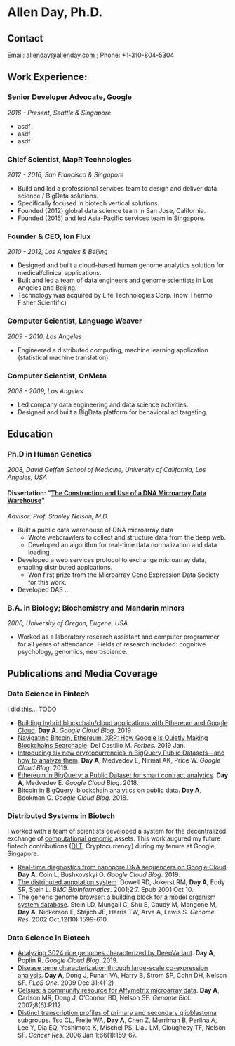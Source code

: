 # Allen Day, Ph.D.

## Contact

Email: [allenday@allenday.com](mailto:allenday@allenday.com) ; Phone: +1-310-804-5304

## Work Experience:

### Senior Developer Advocate, Google
*2016 - Present, Seattle & Singapore*
- asdf
- asdf
- asdf

### Chief Scientist, MapR Technologies
*2012 - 2016, San Francisco & Singapore*
- Build and led a professional services team to design and deliver data science / BigData solutions.
- Specifically focused in biotech vertical solutions.
- Founded (2012) global data science team in San Jose, California.
- Founded (2015) and led Asia-Pacific services team in Singapore.

### Founder & CEO, Ion Flux
*2010 - 2012, Los Angeles & Beijing*
- Designed and built a cloud-based human genome analytics solution for medical/clinical applications.
- Built and led a team of data engineers and genome scientists in Los Angeles and Beijing.
- Technology was acquired by Life Technologies Corp. (now Thermo Fisher Scientific)

### Computer Scientist, Language Weaver
*2009 - 2010, Los Angeles*
- Engineered a distributed computing, machine learning application (statistical machine translation).

### Computer Scientist, OnMeta
*2008 - 2009, Los Angeles*
- Led company data engineering and data science activities.
- Designed and built a BigData platform for behavioral ad targeting.

## Education

### Ph.D in Human Genetics
*2008, David Geffen School of Medicine, University of California, Los Angeles, USA*

#### Dissertation: "[The Construction and Use of a DNA Microarray Data Warehouse](https://github.com/allenday/dissertation/raw/master/thesis.pdf)"
*Advisor: Prof. Stanley Nelson, M.D.*
- Built a public data warehouse of DNA microarray data
  - Wrote webcrawlers to collect and structure data from the deep web.
  - Developed an algorithm for real-time data normalization and data loading.
- Developed a web services protocol to exchange microarray data, enabling distributed applcations.
  - Won first prize from the Microarray Gene Expression Data Society for this work.
- Developed DAS ...

### B.A. in Biology; Biochemistry and Mandarin minors
*2000, University of Oregon, Eugene, USA*
- Worked as a laboratory research assistant and computer programmer for all years of attendance. Fields of research included: cognitive psychology, genomics, neuroscience.

## Publications and Media Coverage

### Data Science in Fintech

  I did this... TODO

- [Building hybrid blockchain/cloud applications with Ethereum and Google Cloud](https://cloud.google.com/blog/products/data-analytics/building-hybrid-blockchain-cloud-applications-with-ethereum-and-google-cloud). **Day A**. *Google Cloud Blog*. 2019
- [Navigating Bitcoin, Ethereum, XRP: How Google Is Quietly Making Blockchains Searchable](https://www.forbes.com/sites/michaeldelcastillo/2019/02/04/navigating-bitcoin-ethereum-xrp-how-google-is-quietly-making-blockchains-searchable/#33054b524248). Del Castillo M. *Forbes*. 2019 Jan.
- [Introducing six new cryptocurrencies in BigQuery Public Datasets—and how to analyze them](https://cloud.google.com/blog/products/data-analytics/introducing-six-new-cryptocurrencies-in-bigquery-public-datasets-and-how-to-analyze-them). **Day A**, Medvedev E, Nirmal AK, Price W. *Google Cloud Blog*. 2019.
- [Ethereum in BigQuery: a Public Dataset for smart contract analytics](https://cloud.google.com/blog/products/data-analytics/ethereum-bigquery-public-dataset-smart-contract-analytics). **Day A**, Medvedev E. *Google Cloud Blog*. 2018.
- [Bitcoin in BigQuery: blockchain analytics on public data](https://cloud.google.com/blog/products/gcp/bitcoin-in-bigquery-blockchain-analytics-on-public-data). **Day A**, Bookman C. *Google Cloud Blog*. 2018.

### Distributed Systems in Biotech

  I worked with a team of scientists developed a system for the decentralized exchange of [computational genomic](https://en.wikipedia.org/wiki/Computational_genomics) assets. This work augured my future fintech contributions ([DLT](https://en.wikipedia.org/wiki/Distributed_ledger), Cryptocurrency) during my tenure at Google, Singapore.

- [Real-time diagnostics from nanopore DNA sequencers on Google Cloud](https://cloud.google.com/blog/products/data-analytics/real-time-diagnostics-from-nanopore-dna-sequencers-on-google-cloud). **Day A**, Coin L, Bushkovskyi O. *Google Cloud Blog*. 2019.
- [The distributed annotation system](https://www.ncbi.nlm.nih.gov/pubmed/11667947). Dowell RD, Jokerst RM, **Day A**, Eddy SR, Stein L. *BMC Bioinformatics*. 2001;2:7. Epub 2001 Oct 10.
- [The generic genome browser: a building block for a model organism system database](https://www.ncbi.nlm.nih.gov/pubmed/12368253). Stein LD, Mungall C, Shu S, Caudy M, Mangone M, **Day A**, Nickerson E, Stajich JE, Harris TW, Arva A, Lewis S. *Genome Res*. 2002 Oct;12(10):1599-610.

### Data Science in Biotech

- [Analyzing 3024 rice genomes characterized by DeepVariant](https://cloud.google.com/blog/products/data-analytics/analyzing-3024-rice-genomes-characterized-by-deepvariant). **Day A**, Poplin R. *Google Cloud Blog*. 2019.
- [Disease gene characterization through large-scale co-expression analysis](https://www.ncbi.nlm.nih.gov/pubmed/20046828). **Day A**, Dong J, Funari VA, Harry B, Strom SP, Cohn DH, Nelson SF. *PLoS One*. 2009 Dec 31;4(12)
- [Celsius: a community resource for Affymetrix microarray data](https://www.ncbi.nlm.nih.gov/pubmed/17570842). **Day A**, Carlson MR, Dong J, O’Connor BD, Nelson SF. *Genome Biol*. 2007;8(6):R112.
- [Distinct transcription profiles of primary and secondary glioblastoma subgroups](https://www.ncbi.nlm.nih.gov/pubmed/16397228). Tso CL, Freije WA, **Day A**, Chen Z, Merriman B, Perlina A, Lee Y, Dia EQ, Yoshimoto K, Mischel PS, Liau LM, Cloughesy TF, Nelson SF. *Cancer Res*. 2006 Jan 1;66(1):159-67.

<!---
Additional Publications
- [Cartilage-selective genes identified in genome-scale analysis of non-cartilage and cartilage gene expression](https://www.ncbi.nlm.nih.gov/pubmed/17565682). Funari VA, **Day A**, Krakow D, Cohn ZA, Chen Z, Nelson SF, Cohn DH. *BMC Genomics*. 2007 Jun 12;8:165.
-->

